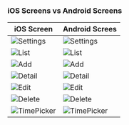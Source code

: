 ### iOS Screens vs Android Screens
| iOS Screen                                                                                     | Android Screes                                                                                     |
|------------------------------------------------------------------------------------------------|----------------------------------------------------------------------------------------------------|
| ![Settings](https://github.com/BreakZero/TODO-LIST-KMM/blob/main/images/ios_settings.PNG)      | ![Settings](https://github.com/BreakZero/TODO-LIST-KMM/blob/main/images/android_settings.jpg)      |
 | ![List](https://github.com/BreakZero/TODO-LIST-KMM/blob/main/images/ios_list.PNG)              | ![List](https://github.com/BreakZero/TODO-LIST-KMM/blob/main/images/android_list.jpg)              |
 | ![Add](https://github.com/BreakZero/TODO-LIST-KMM/blob/main/images/ios_add.PNG)                | ![Add](https://github.com/BreakZero/TODO-LIST-KMM/blob/main/images/android_add_sheet.jpg)          |
 | ![Detail](https://github.com/BreakZero/TODO-LIST-KMM/blob/main/images/ios_detail.PNG)          | ![Detail](https://github.com/BreakZero/TODO-LIST-KMM/blob/main/images/android_detail.jpg)          |
 | ![Edit](https://github.com/BreakZero/TODO-LIST-KMM/blob/main/images/ios_edit.PNG)              | ![Edit](https://github.com/BreakZero/TODO-LIST-KMM/blob/main/images/android_edit.jpg)              |
 | ![Delete](https://github.com/BreakZero/TODO-LIST-KMM/blob/main/images/ios_delete_actions.PNG)  | ![Delete](https://github.com/BreakZero/TODO-LIST-KMM/blob/main/images/android_delete_actions.jpg)  |
 | ![TimePicker](https://github.com/BreakZero/TODO-LIST-KMM/blob/main/images/ios_time_picker.PNG) | ![TimePicker](https://github.com/BreakZero/TODO-LIST-KMM/blob/main/images/android_time_picker.jpg) |
